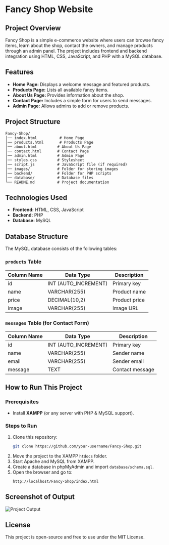 # Fancy Shop Website

## Project Overview
Fancy Shop is a simple e-commerce website where users can browse fancy items, learn about the shop, contact the owners, and manage products through an admin panel. The project includes frontend and backend integration using HTML, CSS, JavaScript, and PHP with a MySQL database.

## Features
- **Home Page:** Displays a welcome message and featured products.
- **Products Page:** Lists all available fancy items.
- **About Us Page:** Provides information about the shop.
- **Contact Page:** Includes a simple form for users to send messages.
- **Admin Page:** Allows admins to add or remove products.

## Project Structure
```
Fancy-Shop/
│── index.html          # Home Page
│── products.html       # Products Page
│── about.html         # About Us Page
│── contact.html       # Contact Page
│── admin.html         # Admin Page
│── styles.css         # Stylesheet
│── script.js          # JavaScript file (if required)
│── images/            # Folder for storing images
│── backend/           # Folder for PHP scripts
│── database/          # Database files
└── README.md          # Project documentation
```

## Technologies Used
- **Frontend:** HTML, CSS, JavaScript
- **Backend:** PHP
- **Database:** MySQL

## Database Structure
The MySQL database consists of the following tables:

### `products` Table
| Column Name | Data Type  | Description |
|------------|-----------|-------------|
| id         | INT (AUTO_INCREMENT) | Primary key |
| name       | VARCHAR(255) | Product name |
| price      | DECIMAL(10,2) | Product price |
| image      | VARCHAR(255) | Image URL |

### `messages` Table (for Contact Form)
| Column Name | Data Type | Description |
|------------|-----------|-------------|
| id         | INT (AUTO_INCREMENT) | Primary key |
| name       | VARCHAR(255) | Sender name |
| email      | VARCHAR(255) | Sender email |
| message    | TEXT | Contact message |

## How to Run This Project
### Prerequisites
- Install **XAMPP** (or any server with PHP & MySQL support).

### Steps to Run
1. Clone this repository:
   ```sh
   git clone https://github.com/your-username/Fancy-Shop.git
   ```
2. Move the project to the XAMPP `htdocs` folder.
3. Start Apache and MySQL from XAMPP.
4. Create a database in phpMyAdmin and import `database/schema.sql`.
5. Open the browser and go to:
   ```
   http://localhost/Fancy-Shop/index.html
   ```

## Screenshot of Output
![Project Output](images/output.png)

## License
This project is open-source and free to use under the MIT License.
